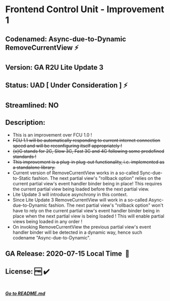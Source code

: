 # Frontend Control Unit - Improvement 1

## Codenamed:&nbsp;Async-due-to-Dynamic RemoveCurrentView&nbsp;:zap:

##
## Version:&nbsp;GA R2U Lite Update 3
## Status:&nbsp;UAD&nbsp;[ Under Consideration ]&nbsp;:zap:
## Streamlined:&nbsp;NO
## Description:
 - This is an improvement over FCU 1.0 !
 - ~~FCU 1.1 will be automatically responding to current internet connection speed and will be reconfiguring itself appropriately !~~
 - ~~{x}G stands for 2G, Slow 3G, Fast 3G and 4G following some predefined standards !~~
 - ~~This improvement is a plug-in plug-out functionality, i.e. implemented as a standalone library.~~
 - Current version of RemoveCurrentView works in a so-called Sync-due-to-Static fashion. The next partial view's "rollback option" relies on the current partial view's event handler binder being in place! This requires the current partial view being loaded before the next partial view.
 - Lite Update 3 will introduce asynchrony in this context.
 - Since Lite Update 3 RemoveCurrentView will work in a so-called Async-due-to-Dynamic fashion. The next partial view's "rollback option" won't have to rely on the current partial view's event handler binder being in place when the next partial view is being loaded ! This will enable partial views being loaded in any order !
 - On invoking RemoveCurrentView the previous partial view's event handler binder will be detected in a dynamic way, hence such codename "Async-due-to-Dynamic".
## GA Release: 2020-07-15 Local Time &nbsp;:pushpin:
## License:&nbsp;:free:&nbsp;:heavy_check_mark:
##
#
##### [Go to README.md](/README.md "Repo landing page")
